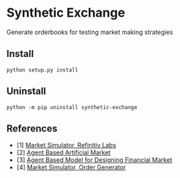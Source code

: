 # Synthetic Exchange #

Generate orderbooks for testing market making strategies

## Install ##
```
python setup.py install
```

## Uninstall ##
```
python -m pip uninstall synthetic-exchange
```

## References ##

- [1] [Market Simulator, Refinitiv Labs](https://www.simudyne.com/wp-content/uploads/2019/06/Simudyne-Refinitiv-Paper.pdf)
- [2] [Agent Based Artificial Market](https://www.researchgate.net/publication/332054688_An_Agent-Based_Artificial_Market_Model_for_Studying_the_Bitcoin_Trading)
- [3] [Agent Based Model for Designing Financial Market](https://arxiv.org/pdf/1906.06000.pdf)
- [4] [Market Simulator, Order Generator](https://github.com/Bobbakov/orderGenerator)
